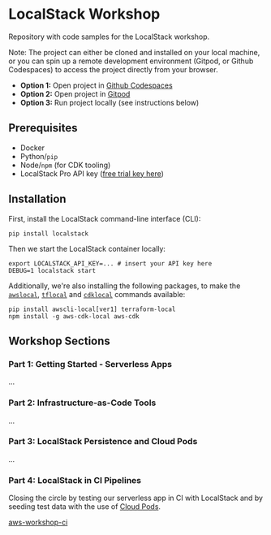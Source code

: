 # LocalStack Workshop

Repository with code samples for the LocalStack workshop.

Note: The project can either be cloned and installed on your local machine, or you can spin up a remote development environment (Gitpod, or Github Codespaces) to access the project directly from your browser.

* **Option 1:** Open project in [Github Codespaces](https://github.com/codespaces/new?hide_repo_select=true&ref=main&repo=630930347)
* **Option 2:** Open project in [Gitpod](https://gitpod.io/#https://github.com/localstack/localstack-workshop)
* **Option 3:** Run project locally (see instructions below)

## Prerequisites

* Docker
* Python/`pip`
* Node/`npm` (for CDK tooling)
* LocalStack Pro API key ([free trial key here](https://app.localstack.cloud))

## Installation

First, install the LocalStack command-line interface (CLI):
```
pip install localstack
```
Then we start the LocalStack container locally:
```
export LOCALSTACK_API_KEY=... # insert your API key here
DEBUG=1 localstack start
```

Additionally, we're also installing the following packages, to make the [`awslocal`](https://github.com/localstack/awscli-local), [`tflocal`](https://github.com/localstack/terraform-local) and [`cdklocal`](https://github.com/localstack/aws-cdk-local) commands available:
```
pip install awscli-local[ver1] terraform-local
npm install -g aws-cdk-local aws-cdk
```

## Workshop Sections

### Part 1: Getting Started - Serverless Apps

...

### Part 2: Infrastructure-as-Code Tools

...

### Part 3: LocalStack Persistence and Cloud Pods

...

### Part 4: LocalStack in CI Pipelines

Closing the circle by testing our serverless app in CI with LocalStack and by seeding test data with the use of [Cloud Pods](https://docs.localstack.cloud/user-guide/tools/cloud-pods/).

[aws-workshop-ci](https://github.com/giograno/aws-workshop-ci)

